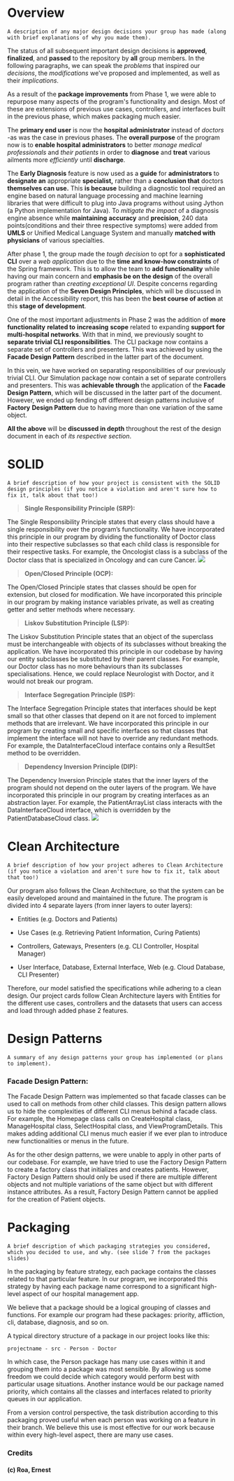 # Overview
	A description of any major design decisions your group has made (along with brief explanations of why you made them).

The status of all subsequent important design decisions is **approved**, **finalized**, and **passed** to the repository by **all** group members. In the following paragraphs, we can speak the _problems_ that inspired our _decisions_, the _modifications_ we've proposed and implemented, as well as their _implications_.

As a result of the **package improvements** from Phase 1, we were able to repurpose many aspects of the program's functionality and design. Most of these are extensions of previous use cases, controllers, and interfaces built in the previous phase, which makes packaging much easier.

The **primary end user** is now the **hospital administrator** instead of _doctors_ -as was the case in previous phases. The **overall purpose** of the program now is to **enable hospital administrators** to better _manage medical professionals_ and _their patients_ in order to **diagnose** and **treat** various ailments more _efficiently_ until **discharge**.

The **Early Diagnosis** feature is now used as a **guide** for **administrators** to **designate an** appropriate **specialist,** rather than a **conclusion that** doctors **themselves can use.** This **is because** building a diagnostic tool required an engine based on natural language processing and machine learning libraries that were difficult to plug into Java programs without using Jython (a Python implementation for Java). To _mitigate the impact_ of a diagnosis engine absence while **maintaining** **accuracy** and **precision**, 240 data points(conditions and their three respective symptoms) were added from **UMLS** or Unified Medical Language System and manually **matched with physicians** of various specialties.

After phase 1, the group made the _tough decision_ to opt for a **sophisticated CLI** over a _web application_ due to the **time and know-how constraints** of the Spring framework. This is to allow the team to **add functionality** while having our main concern and **emphasis be on the design** of the overall program rather than _creating exceptional UI_. Despite concerns regarding the application of the **Seven Design Principles**, which will be discussed in detail in the Accessibility report, this has been the **best course of action** at this **stage of development**.

One of the most important adjustments in Phase 2 was the addition of **more** **functionality** **related to** **increasing** **scope** related to expanding **support for multi-hospital networks**. With that in mind, we previously sought to **separate trivial CLI responsibilities**. The CLI package now contains a separate set of controllers and presenters. This was achieved by using the **Facade Design Pattern** described in the latter part of the document.

In this vein, we have worked on separating responsibilities of our previously trivial CLI. Our Simulation package now contain a set of separate controllers and presenters. This was **achievable through** the application of the **Facade Design Pattern**, which will be discussed in the latter part of the document. However, we ended up fending off different design patterns inclusive of **Factory** **Design Pattern** due to having more than one variation of the same object.

**All the above** will be **discussed in depth** throughout the rest of the design document in each of _its respective section_.


# SOLID
	A brief description of how your project is consistent with the SOLID design principles (if you notice a violation and aren't sure how to fix it, talk about that too!)
>**Single Responsibility Principle (SRP):**

The Single Responsibility Principle states that every class should have a single responsibility over the program’s functionality. We have incorporated this principle in our program by dividing the functionality of Doctor class into their respective subclasses so that each child class is responsible for their respective tasks. For example, the Oncologist class is a subclass of the Doctor class that is specialized in Oncology and can cure Cancer.
**![](https://lh6.googleusercontent.com/KPzNI_OrpIde0LieSGdqXxn74S7JO3xvqFzm7whuG6bjfgJjQjOpeEZOQ-90qzFkUIMwYCqyByDwXhRrsil2DQ6Wo0-GogxL5MaksZToMv2lJt6y-yaIWa2X5aPPMLOP4RPlo1G-)**
>**Open/Closed Principle (OCP):**

The Open/Closed Principle states that classes should be open for extension, but closed for modification. We have incorporated this principle in our program by making instance variables private, as well as creating getter and setter methods where necessary.

>**Liskov Substitution Principle (LSP):**

The Liskov Substitution Principle states that an object of the superclass must be interchangeable with objects of its subclasses without breaking the application. We have incorporated this principle in our codebase by having our entity subclasses be substituted by their parent classes. For example, our Doctor class has no more behaviours than its subclasses specialisations. Hence, we could replace Neurologist with Doctor, and it would not break our program.

>**Interface Segregation Principle (ISP):**

The Interface Segregation Principle states that interfaces should be kept small so that other classes that depend on it are not forced to implement methods that are irrelevant. We have incorporated this principle in our program by creating small and specific interfaces so that classes that implement the interface will not have to override any redundant methods. For example, the DataInterfaceCloud interface contains only a ResultSet method to be overridden.

>**Dependency Inversion Principle (DIP):**

The Dependency Inversion Principle states that the inner layers of the program should not depend on the outer layers of the program. We have incorporated this principle in our program by creating interfaces as an abstraction layer. For example, the PatientArrayList class interacts with the DataInterfaceCloud interface, which is overridden by the PatientDatabaseCloud class.
**![](https://lh6.googleusercontent.com/tsx7-LjkFeZ0PkJ865nkVM-TfMJ9DNNgnZOaKCTy50O6PjwqDkVP5Gc-Zlx6mddf0jfnHtywumX_fLbYfC3xZqyIueTIBW2OYXWA_opPglvKb3pS5fZeVd5cmq0wLaY18A2z8hNz)**
# **Clean Architecture**
	A brief description of how your project adheres to Clean Architecture (if you notice a violation and aren't sure how to fix it, talk about that too!)

Our program also follows the Clean Architecture, so that the system can be easily developed around and maintained in the future. The program is divided into 4 separate layers (from inner layers to outer layers):

-  Entities (e.g. Doctors and Patients)

-  Use Cases (e.g. Retrieving Patient Information, Curing Patients)

-  Controllers, Gateways, Presenters (e.g. CLI Controller, Hospital Manager)

-  User Interface, Database, External Interface, Web (e.g. Cloud Database, CLI Presenter)

Therefore, our model satisfied the specifications while adhering to a clean design. Our project cards follow Clean Architecture layers with Entities for the different use cases, controllers and the datasets that users can access and load through added phase 2 features.

# Design Patterns
	A summary of any design patterns your group has implemented (or plans to implement).

### Facade Design Pattern:

The Facade Design Pattern was implemented so that facade classes can be used to call on methods from other child classes. This design pattern allows us to hide the complexities of different CLI menus behind a facade class. For example, the Homepage class calls on CreateHospital class, ManageHospital class, SelectHospital class, and ViewProgramDetails. This makes adding additional CLI menus much easier if we ever plan to introduce new functionalities or menus in the future.

As for the other design patterns, we were unable to apply in other parts of our codebase. For example, we have tried to use the Factory Design Pattern to create a factory class that initializes and creates patients. However, Factory Design Pattern should only be used if there are multiple different objects and not multiple variations of the same object but with different instance attributes. As a result, Factory Design Pattern cannot be applied for the creation of Patient objects.


# Packaging
	A brief description of which packaging strategies you considered, which you decided to use, and why. (see slide 7 from the packages slides)

In the packaging by feature strategy, each package contains the classes related to that particular feature. In our program, we incorporated this strategy by having each package name correspond to a significant high-level aspect of our hospital management app.

We believe that a package should be a logical grouping of classes and functions. For example our program had these packages: priority, affliction, cli, database, diagnosis, and so on.

A typical directory structure of a package in our project looks like this:

	projectname - src - Person - Doctor

In which case, the Person package has many use cases within it and grouping them into a package was most sensible. By allowing us some freedom we could decide which category would perform best with particular usage situations. Another instance would be our package named priority, which contains all the classes and interfaces related to priority queues in our application.

From a version control perspective, the task distribution according to this packaging proved useful when each person was working on a feature in their branch. We believe this use is most effective for our work because within every high-level aspect, there are many use cases.



### Credits
#### (c) Roa, Ernest